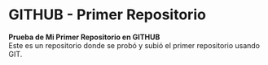 # GITHUB - Primer Repositorio

**Prueba de Mi Primer Repositorio en GITHUB**
<br>
Este es un repositorio donde se probó y subió el primer repositorio usando GIT.
